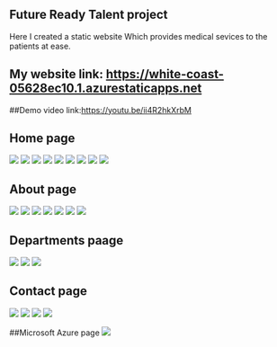 ## Future Ready Talent project
Here I created a static website Which provides medical sevices to the patients at ease.

## My website link: https://white-coast-05628ec10.1.azurestaticapps.net

##Demo video link:https://youtu.be/ii4R2hkXrbM

## Home page
![](Screenshots/Screenshot%20(3).png)
![](Screenshots/Screenshot%20(4).png)
![](Screenshots/Screenshot%20(5).png)
![](Screenshots/Screenshot%20(6).png)
![](Screenshots/Screenshot%20(7).png)
![](Screenshots/Screenshot%20(8).png)
![](Screenshots/Screenshot%20(9).png)
![](Screenshots/Screenshot%20(10).png)
![](Screenshots/Screenshot%20(11).png)


## About page
![](Screenshots/Screenshot%20(12).png)
![](Screenshots/Screenshot%20(13).png)
![](Screenshots/Screenshot%20(14).png)
![](Screenshots/Screenshot%20(15).png)
![](Screenshots/Screenshot%20(16).png)
![](Screenshots/Screenshot%20(17).png)
![](Screenshots/Screenshot%20(18).png)

## Departments paage
![](Screenshots/Screenshot%20(19).png)
![](Screenshots/Screenshot%20(20).png)
![](Screenshots/Screenshot%20(21).png)

## Contact page
![](Screenshots/Screenshot%20(22).png)
![](Screenshots/Screenshot%20(23).png)
![](Screenshots/Screenshot%20(24).png)
![](Screenshots/Screenshot%20(25).png)

##Microsoft Azure page
![](Screenshots/Screenshot%20(26).png)
